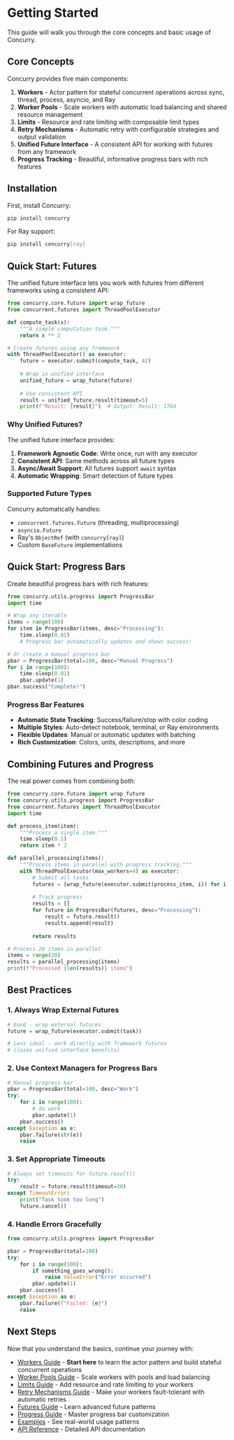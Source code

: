 # Getting Started

This guide will walk you through the core concepts and basic usage of Concurry.

## Core Concepts

Concurry provides five main components:

1. **Workers** - Actor pattern for stateful concurrent operations across sync, thread, process, asyncio, and Ray
2. **Worker Pools** - Scale workers with automatic load balancing and shared resource management
3. **Limits** - Resource and rate limiting with composable limit types
4. **Retry Mechanisms** - Automatic retry with configurable strategies and output validation
5. **Unified Future Interface** - A consistent API for working with futures from any framework
6. **Progress Tracking** - Beautiful, informative progress bars with rich features

## Installation

First, install Concurry:

```bash
pip install concurry
```

For Ray support:

```bash
pip install concurry[ray]
```

## Quick Start: Futures

The unified future interface lets you work with futures from different frameworks using a consistent API:

```python
from concurry.core.future import wrap_future
from concurrent.futures import ThreadPoolExecutor

def compute_task(x):
    """A simple computation task."""
    return x ** 2

# Create futures using any framework
with ThreadPoolExecutor() as executor:
    future = executor.submit(compute_task, 42)
    
    # Wrap in unified interface
    unified_future = wrap_future(future)
    
    # Use consistent API
    result = unified_future.result(timeout=5)
    print(f"Result: {result}")  # Output: Result: 1764
```

### Why Unified Futures?

The unified future interface provides:

1. **Framework Agnostic Code**: Write once, run with any executor
2. **Consistent API**: Same methods across all future types
3. **Async/Await Support**: All futures support `await` syntax
4. **Automatic Wrapping**: Smart detection of future types

### Supported Future Types

Concurry automatically handles:

- `concurrent.futures.Future` (threading, multiprocessing)
- `asyncio.Future`
- Ray's `ObjectRef` (with `concurry[ray]`)
- Custom `BaseFuture` implementations

## Quick Start: Progress Bars

Create beautiful progress bars with rich features:

```python
from concurry.utils.progress import ProgressBar
import time

# Wrap any iterable
items = range(100)
for item in ProgressBar(items, desc="Processing"):
    time.sleep(0.01)
    # Progress bar automatically updates and shows success!

# Or create a manual progress bar
pbar = ProgressBar(total=100, desc="Manual Progress")
for i in range(100):
    time.sleep(0.01)
    pbar.update(1)
pbar.success("Complete!")
```

### Progress Bar Features

- **Automatic State Tracking**: Success/failure/stop with color coding
- **Multiple Styles**: Auto-detect notebook, terminal, or Ray environments
- **Flexible Updates**: Manual or automatic updates with batching
- **Rich Customization**: Colors, units, descriptions, and more

## Combining Futures and Progress

The real power comes from combining both:

```python
from concurry.core.future import wrap_future
from concurry.utils.progress import ProgressBar
from concurrent.futures import ThreadPoolExecutor
import time

def process_item(item):
    """Process a single item."""
    time.sleep(0.1)
    return item * 2

def parallel_processing(items):
    """Process items in parallel with progress tracking."""
    with ThreadPoolExecutor(max_workers=4) as executor:
        # Submit all tasks
        futures = [wrap_future(executor.submit(process_item, i)) for i in items]
        
        # Track progress
        results = []
        for future in ProgressBar(futures, desc="Processing"):
            result = future.result()
            results.append(result)
        
        return results

# Process 20 items in parallel
items = range(20)
results = parallel_processing(items)
print(f"Processed {len(results)} items")
```

## Best Practices

### 1. Always Wrap External Futures

```python
# Good - wrap external futures
future = wrap_future(executor.submit(task))

# Less ideal - work directly with framework futures
# (loses unified interface benefits)
```

### 2. Use Context Managers for Progress Bars

```python
# Manual progress bar
pbar = ProgressBar(total=100, desc="Work")
try:
    for i in range(100):
        # do work
        pbar.update(1)
    pbar.success()
except Exception as e:
    pbar.failure(str(e))
    raise
```

### 3. Set Appropriate Timeouts

```python
# Always set timeouts for future.result()
try:
    result = future.result(timeout=30)
except TimeoutError:
    print("Task took too long")
    future.cancel()
```

### 4. Handle Errors Gracefully

```python
from concurry.utils.progress import ProgressBar

pbar = ProgressBar(total=100)
try:
    for i in range(100):
        if something_goes_wrong():
            raise ValueError("Error occurred")
        pbar.update(1)
    pbar.success()
except Exception as e:
    pbar.failure(f"Failed: {e}")
    raise
```

## Next Steps

Now that you understand the basics, continue your journey with:

- [Workers Guide](workers.md) - **Start here** to learn the actor pattern and build stateful concurrent operations
- [Worker Pools Guide](pools.md) - Scale workers with pools and load balancing
- [Limits Guide](limits.md) - Add resource and rate limiting to your workers
- [Retry Mechanisms Guide](retries.md) - Make your workers fault-tolerant with automatic retries
- [Futures Guide](futures.md) - Learn advanced future patterns
- [Progress Guide](progress.md) - Master progress bar customization
- [Examples](../examples.md) - See real-world usage patterns
- [API Reference](../api/index.md) - Detailed API documentation

